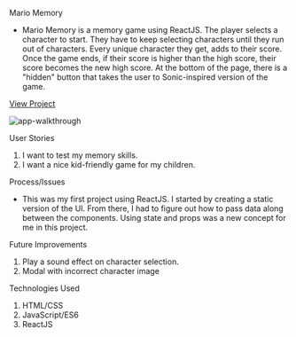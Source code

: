Mario Memory
* Mario Memory is a memory game using ReactJS.  The player selects a character to start.  They have to keep selecting characters until they run out of characters.  Every unique character they get, adds to their score.  Once the game ends, if their score is higher than the high score, their score becomes the new high score.  At the bottom of the page, there is a "hidden" button that takes the user to Sonic-inspired version of the game.

[View Project](https://mario-memory.herokuapp.com)

![app-walkthrough](Walkthrough/Mario-memory2.gif)

User Stories
1) I want to test my memory skills.
2) I want a nice kid-friendly game for my children.

Process/Issues
* This was my first project using ReactJS.  I started by creating a static version of the UI.  From there, I had to figure out how to pass data along between the components.  Using state and props was a new concept for me in this project.

Future Improvements
1) Play a sound effect on character selection.
2) Modal with incorrect character image

Technologies Used
1) HTML/CSS
2) JavaScript/ES6
3) ReactJS
